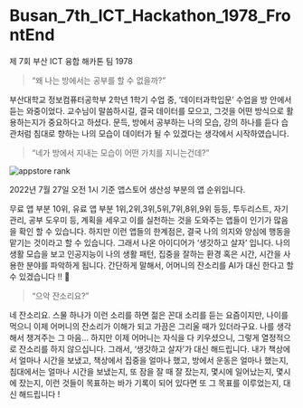 # Busan_7th_ICT_Hackathon_1978_FrontEnd
제 7회 부산 ICT 융합 해카톤 팀 1978

> “왜 나는 방에서는 공부를 할 수 없을까?”
> 

부산대학교 정보컴퓨터공학부 2학년 1학기 수업 중, ‘데이터과학입문’ 수업을 방 안에서 듣는 와중이었다. 교수님이 말씀하시길, 결국 데이터를 모으고, 그것을 어떤 방식으로 활용하는지가 중요하다고 하셨다. 문득, 방에서 공부하는 나의 모습, 강의 하나를 듣다 습관처럼 침대로 향하는 나의 모습이 데이터가 될 수 있겠다는 생각에서 시작하였습니다.

> “네가 방에서 지내는 모습이 어떤 가치를 지니는건데?”
> 
![appstore rank](https://user-images.githubusercontent.com/57588269/183981774-2c8a7f19-7b9e-48cc-a051-4eb68a04a256.png)



2022년 7월 27일 오전 1시 기준 앱스토어 생산성 부분의 앱 순위입니다.

무료 앱 부분 10위, 유료 앱 부분 1위,2위,3위,5위,7위,8위,9위 등등, 투두리스트, 자기 관리, 공부 도우미 등, 계획을 세우고 이를 실천하는 것을 도와주는 앱들이 인기가 많음을 확인 할 수 있습니다. 하지만 이런 앱들의 한계점은, 결국 나의 의지와 양심에 행동을 맡기는 것이라고 할 수 있습니다. 그래서 나온 아이디어가 ‘생갓하고 살자’ 입니다. 나의 생활 모습을 보고 인공지능이 나의 생활 패턴, 집중을 잘하는 환경 혹은 시간, 시간을 사용한 분야를 파악하게 됩니다. 간단하게 말해서, 어머니의 잔소리를 AI가 대신 한다고 할 수 있겠습니다 !! 🙂

> “으악 잔소리요?”
> 

네 잔소리요. 스물 하나가 이런 소리를 하면 젊은 꼰대 소리를 듣는 요즘이지만, 나이를 먹으니 이제 어머니의 잔소리가 이해가 되고 가끔은 그리울 때가 있더라구요. 나를 생각해서 챙겨주는 그 마음… 하지만 이제 어머니는 자식을 다 키우셨으니, 그렇게 열정적으로 잔소리를 하지 않으십니다. 그래서, ‘생갓하고 살자’가 대신 해드립니다. 내가 책상에서 얼마나 시간을 보냈고, 책상에서 집중을 얼마나 했고, 방에서 운동은 얼마나 했는지, 침대에서는 얼마나 시간을 보냈는지, 또 잠을 잘 때 잘 잤는지, 몇시에 일어났는지, 몇시에 잤는지, 이런 것들이 목표하는 바가 기록이 되어 있다면 또 그 목표를 이루었는지, 대신 해드립니다 !
